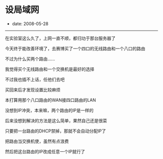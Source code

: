 # 设局域网

- date: 2008-05-28

--------------------------


在实验室这么久了，上网一直不顺，都归功于那台服务器了

今天终于能改善环境了，去赛博买了一个四口的无线路由和一个八口的路由

不过为什么买两个路由......

我觉得买个无线路由和一个交换机是最好的选择

不过我也插不上话，任他们去吧

买回来后才发现设置比较麻烦

本打算用那个八口路由的WAN接四口路由的LAN

没想到IP冲突，本来嘛，两个路由的IP是一样的

后来没想到解决的方法是这么简单，果然自己还是很菜

只要把一台路由的DHCP禁掉，那就不会自动分配IP了

把路由当交换机使，虽然有点浪费

然后把这台路由的IP改成任意一个IP就行了
